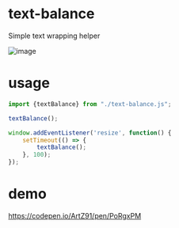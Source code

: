 # text-balance
Simple text wrapping helper

![image](https://user-images.githubusercontent.com/2047645/186486979-504d8cc2-96b4-4d7f-8133-417a4d152431.png)


# usage

```js
import {textBalance} from "./text-balance.js";

textBalance();

window.addEventListener('resize', function() {
    setTimeout(() => {
        textBalance();
    }, 100);
});
```

# demo

https://codepen.io/ArtZ91/pen/PoRgxPM

